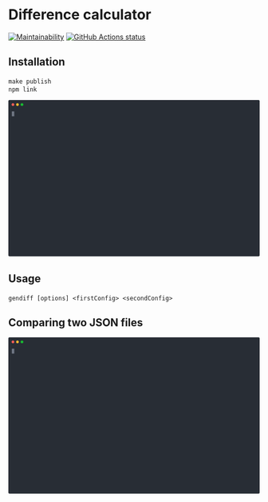 # Difference calculator

[![Maintainability](https://api.codeclimate.com/v1/badges/a99a88d28ad37a79dbf6/maintainability)](https://codeclimate.com/github/dmfedotov/frontend-project-lvl2)
<a href="https://github.com/dmfedotov/frontend-project-lvl2"><img alt="GitHub Actions status" src="https://github.com/dmfedotov/frontend-project-lvl2/workflows/Node.js-CI/badge.svg"></a>

## Installation
```
make publish
npm link
```
[![asciicast](asciinemas/install-gendiff.svg)](https://asciinema.org/a/BjnJKLsApMqkJmtibQJVcM1fV)

## Usage
```
gendiff [options] <firstConfig> <secondConfig>
```
## Comparing two JSON files
[![asciicast](asciinemas/comparing-json.svg)](https://asciinema.org/a/NhEAEr6dk5KRI5BKxSbtzVzRQ)
